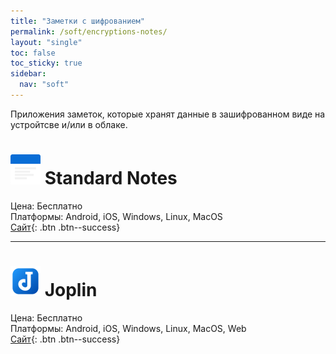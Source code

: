 ```yaml
---
title: "Заметки с шифрованием"
permalink: /soft/encryptions-notes/
layout: "single"
toc: false
toc_sticky: true
sidebar:
  nav: "soft"
---
```


Приложения заметок, которые хранят данные в зашифрованном виде на устройтсве и/или в облаке.

# ![](/assets/soft-icons/StandardNotes.png) Standard Notes  
Цена: Бесплатно  
Платформы: Android, iOS, Windows, Linux, MacOS  
[Сайт](https://standardnotes.com){: .btn .btn--success} 

---

# ![](/assets/soft-icons/Joplin.png) Joplin
Цена: Бесплатно  
Платформы: Android, iOS, Windows, Linux, MacOS, Web  
[Сайт](https://joplinapp.org){: .btn .btn--success} 